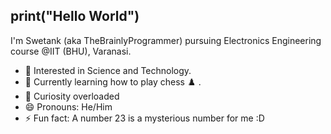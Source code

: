 ## print("Hello World")
I'm Swetank (aka TheBrainlyProgrammer) pursuing Electronics Engineering course @IIT (BHU), Varanasi.

- 🚀 Interested in Science and Technology. 
- 🌱 Currently learning how to play chess ♟️ .
- 🔭 Curiosity overloaded
- 😄 Pronouns: He/Him
- ⚡ Fun fact: A number 23 is a mysterious number for me :D
